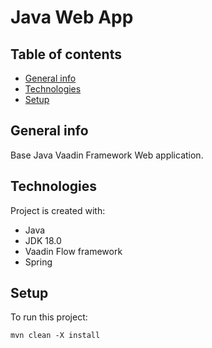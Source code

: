 # Java Web App

## Table of contents
* [General info](#general-info)
* [Technologies](#technologies)
* [Setup](#setup)

## General info
Base Java Vaadin Framework Web application.

## Technologies
Project is created with:
* Java
* JDK 18.0
* Vaadin Flow framework
* Spring

## Setup
To run this project:

```
mvn clean -X install
```

